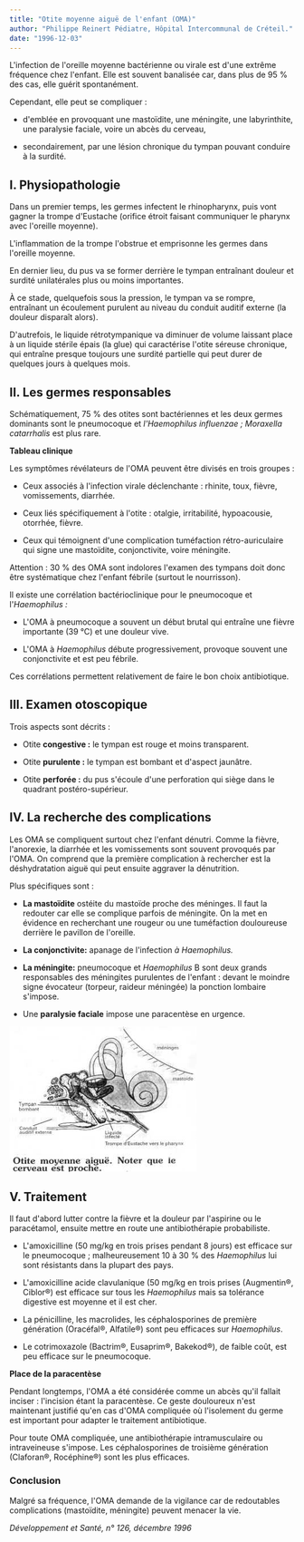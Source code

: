 ```yaml
---
title: "Otite moyenne aiguë de l'enfant (OMA)"
author: "Philippe Reinert Pédiatre, Hôpital Intercommunal de Créteil."
date: "1996-12-03"
---
```


L'infection de l'oreille moyenne bactérienne ou virale est d'une extrême fréquence chez l'enfant. Elle est souvent banalisée car, dans plus de 95 % des cas, elle guérit spontanément.

Cependant, elle peut se compliquer :

- d'emblée en provoquant une mastoïdite, une méningite, une labyrinthite, une paralysie faciale, voire un abcès du cerveau,

- secondairement, par une lésion chronique du tympan pouvant conduire à la surdité.

## **I. Physiopathologie**

Dans un premier temps, les germes infectent le rhinopharynx, puis vont gagner la trompe d'Eustache (orifice étroit faisant communiquer le pharynx avec l'oreille moyenne).

L'inflammation de la trompe l'obstrue et emprisonne les germes dans l'oreille moyenne.

En dernier lieu, du pus va se former derrière le tympan entraînant douleur et surdité unilatérales plus ou moins importantes.

À ce stade, quelquefois sous la pression, le tympan va se rompre, entraînant un écoulement purulent au niveau du conduit auditif externe (la douleur disparaît alors).

D'autrefois, le liquide rétrotympanique va diminuer de volume laissant place à un liquide stérile épais (la glue) qui caractérise l'otite séreuse chronique, qui entraîne presque toujours une surdité partielle qui peut durer de quelques jours à quelques mois.

## **II. Les germes** **responsables**

Schématiquement, 75 % des otites sont bactériennes et les deux germes dominants sont le pneumocoque et _l'Haemophilus influenzae ; Moraxella catarrhalis_ est plus rare.

**Tableau clinique**

Les symptômes révélateurs de l'OMA peuvent être divisés en trois groupes :

*   Ceux associés à l'infection virale déclenchante : rhinite, toux, fièvre, vomissements, diarrhée.

*   Ceux liés spécifiquement à l'otite : otalgie, irritabilité, hypoacousie, otorrhée, fièvre.

*   Ceux qui témoignent d'une complication tuméfaction rétro-auriculaire qui signe une mastoïdite, conjonctivite, voire méningite.

Attention : 30 % des OMA sont indolores l'examen des tympans doit donc être systématique chez l'enfant fébrile (surtout le nourrisson).

Il existe une corrélation bactérioclinique pour le pneumocoque et l'_Haemophilus :_

*   L'OMA à pneumocoque a souvent un début brutal qui entraîne une fièvre importante (39 °C) et une douleur vive.

*   L'OMA à _Haemophilus_ débute progressivement, provoque souvent une conjonctivite et est peu fébrile.

Ces corrélations permettent relativement de faire le bon choix antibiotique.

## **III. Examen otoscopique**

Trois aspects sont décrits :

*   Otite **congestive :** le tympan est rouge et moins transparent.

*   Otite **purulente :** le tympan est bombant et d'aspect jaunâtre.

*   Otite **perforée :** du pus s'écoule d'une perforation qui siège dans le quadrant postéro-supérieur.

## **IV. La recherche** **des complications**

Les OMA se compliquent surtout chez l'enfant dénutri. Comme la fièvre, l'anorexie, la diarrhée et les vomissements sont souvent provoqués par l'OMA. On comprend que la première complication à rechercher est la déshydratation aiguë qui peut ensuite aggraver la dénutrition.

Plus spécifiques sont :

*   **La mastoïdite** ostéite du mastoïde proche des méninges. Il faut la redouter car elle se complique parfois de méningite. On la met en évidence en recherchant une rougeur ou une tuméfaction douloureuse derrière le pavillon de l'oreille.

*   **La conjonctivite:** apanage de l'infection _à Haemophilus._

*   **La méningite:** pneumocoque et _Haemophilus_ B sont deux grands responsables des méningites purulentes de l'enfant : devant le moindre signe évocateur (torpeur, raideur méningée) la ponction lombaire s'impose.

*   Une **paralysie faciale** impose une paracentèse en urgence.


![](i707-1.jpg)


## **V. Traitement**

Il faut d'abord lutter contre la fièvre et la douleur par l'aspirine ou le paracétamol, ensuite mettre en route une antibiothérapie probabiliste.

*   L'amoxicilline (50 mg/kg en trois prises pendant 8 jours) est efficace sur le pneumocoque ; malheureusement 10 à 30 % des _Haemophilus_ lui sont résistants dans la plupart des pays.

*   L'amoxicilline acide clavulanique (50 mg/kg en trois prises (Augmentin®, Ciblor®) est efficace sur tous les _Haemophilus_ mais sa tolérance digestive est moyenne et il est cher.

*   La pénicilline, les macrolides, les céphalosporines de première génération (Oracéfal®, Alfatile®) sont peu efficaces sur _Haemophilus_.

*   Le cotrimoxazole (Bactrim®, Eusaprim®, Bakekod®), de faible coût, est peu efficace sur le pneumocoque.

**Place de la paracentèse**

Pendant longtemps, l'OMA a été considérée comme un abcès qu'il fallait inciser : l'incision étant la paracentèse. Ce geste douloureux n'est maintenant justifié qu'en cas d'OMA compliquée où l'isolement du germe est important pour adapter le traitement antibiotique.

Pour toute OMA compliquée, une antibiothérapie intramusculaire ou intraveineuse s'impose. Les céphalosporines de troisième génération (Claforan®, Rocéphine®) sont les plus efficaces.

### **Conclusion**

Malgré sa fréquence, l'OMA demande de la vigilance car de redoutables complications (mastoïdite, méningite) peuvent menacer la vie.

_Développement et Santé, n° 126, décembre 1996_